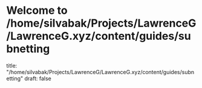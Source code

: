 # Welcome to /home/silvabak/Projects/LawrenceG/LawrenceG.xyz/content/guides/subnetting
title: "/home/silvabak/Projects/LawrenceG/LawrenceG.xyz/content/guides/subnetting"
draft: false
